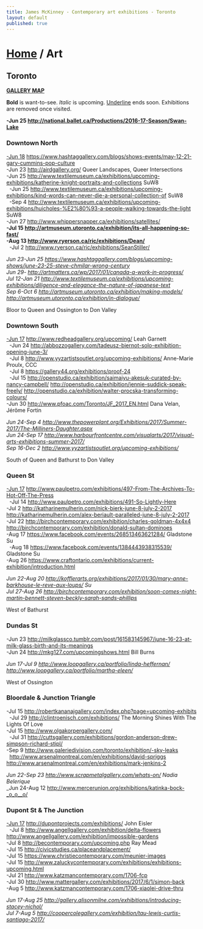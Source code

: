 ```yaml
---
title: James McKinney - Contemporary art exhibitions - Toronto
layout: default
published: true
---
```


# [Home](/) / Art

## Toronto

**[GALLERY MAP](https://www.google.com/maps/d/u/0/edit?mid=1sMiga7vQsqWdqEVQCqHsxjX2jeU)**

<p><span class="glyphicon glyphicon-info-sign" aria-hidden="true"></span> <strong>Bold</strong> is want-to-see. <em>Italic</em> is upcoming. <u>Underline</u> ends soon. Exhibitions are removed once visited.</p>

**-Jun 25 <http://national.ballet.ca/Productions/2016-17-Season/Swan-Lake>**  

### Downtown North

<u>-Jun 18</u> <https://www.hashtaggallery.com/blogs/shows-events/may-12-21-gary-cummins-pop-culture>  
-Jun 23 <http://airdgallery.org/> Queer Landscapes, Queer Intersections  
-Jun 25 <http://www.textilemuseum.ca/exhibitions/upcoming-exhibitions/katherine-knight-portraits-and-collections> SuW8  
  -Jun 25 <http://www.textilemuseum.ca/exhibitions/upcoming-exhibitions/kind-words-can-never-die-a-personal-collection-of> SuW8  
  -Sep 4 <http://www.textilemuseum.ca/exhibitions/upcoming-exhibitions/huicholes-%E2%80%93-a-people-walking-towards-the-light> SuW8  
-Jun 27 <http://www.whippersnapper.ca/exhibitions/satellites/>  
**-Jul 15 <http://artmuseum.utoronto.ca/exhibition/its-all-happening-so-fast/>**  
**-Aug 13 <http://www.ryerson.ca/ric/exhibitions/Dean/>**  
  -Jul 2 <http://www.ryerson.ca/ric/exhibitions/SeanStiller/>  

_Jun 23-Jun 25 <https://www.hashtaggallery.com/blogs/upcoming-shows/june-23-25-steve-chmilar-wrong-century>_  
_Jun 29- <http://artmatters.ca/wp/2017/01/canada-a-work-in-progress/>_  
_Jul 12-Jan 21 <http://www.textilemuseum.ca/exhibitions/upcoming-exhibitions/diligence-and-elegance-the-nature-of-japanese-text>_  
_Sep 6-Oct 6 <http://artmuseum.utoronto.ca/exhibition/making-models/> <http://artmuseum.utoronto.ca/exhibition/in-dialogue/>_  

<span class="glyphicon glyphicon-info-sign" aria-hidden="true"></span> Bloor to Queen and Ossington to Don Valley

### Downtown South

<u>-Jun 17</u> <http://www.redheadgallery.org/upcoming/> Leah Garnett  
  -Jun 24 <http://abbozzogallery.com/tadeusz-biernot-solo-exhibition-opening-june-3/>  
  -Jul 8 <http://www.yyzartistsoutlet.org/upcoming-exhibitions/> Anne-Marie Proulx, CCC  
  -Jul 8 <https://gallery44.org/exhibitions/proof-24>  
  -Jul 15 <http://openstudio.ca/exhibition/saimaiyu-akesuk-curated-by-nancy-campbell/> <http://openstudio.ca/exhibition/jennie-suddick-speak-freely/> <http://openstudio.ca/exhibition/walter-procska-transforming-colours/>  
-Jun 30 <http://www.pfoac.com/Toronto/JF_2017_EN.html> Dana Velan, Jérôme Fortin  

_Jun 24-Sep 4 <http://www.thepowerplant.org/Exhibitions/2017/Summer-2017/The-Milliners-Daughter.aspx>_  
_Jun 24-Sep 17 <http://www.harbourfrontcentre.com/visualarts/2017/visual-arts-exhibitions-summer-2017/>_  
_Sep 16-Dec 2 <http://www.yyzartistsoutlet.org/upcoming-exhibitions/>_  

<span class="glyphicon glyphicon-info-sign" aria-hidden="true"></span> South of Queen and Bathurst to Don Valley

### Queen St

<u>-Jun 17</u> <http://www.paulpetro.com/exhibitions/497-From-The-Archives-To-Hot-Off-The-Press>  
  -Jul 14 <http://www.paulpetro.com/exhibitions/491-So-Lightly-Here>  
-Jul 2 <http://katharinemulherin.com/nick-bierk-june-8-july-2-2017> <http://katharinemulherin.com/alex-beriault-paralleled-june-8-july-2-2017>  
-Jul 22 <http://birchcontemporary.com/exhibition/charles-goldman-4x4x4> <http://birchcontemporary.com/exhibition/donald-sultan-dominoes>  
-Aug 17 <https://www.facebook.com/events/268513463621284/> Gladstone Su  
  -Aug 18 <https://www.facebook.com/events/1384443938315539/> Gladstone Su  
-Aug 26 <https://www.craftontario.com/exhibitions/current-exhibition/introduction.html>  

_Jun 22-Aug 20 <http://kofflerarts.org/exhibitions/2017/01/30/mary-anne-barkhouse-le-reve-aux-loups/> Su_  
_Jul 27-Aug 26 <http://birchcontemporary.com/exhibition/soon-comes-night-martin-bennett-steven-beckly-sarah-sands-phillips>_  

<span class="glyphicon glyphicon-info-sign" aria-hidden="true"></span> West of Bathurst

### Dundas St

-Jun 23 <http://milkglassco.tumblr.com/post/161583145967/june-16-23-at-milk-glass-birth-and-its-meanings>  
-Jun 24 <http://mkg127.com/upcomingshows.html> Bill Burns  

_Jun 17-Jul 9 <http://www.loopgallery.ca/portfolio/linda-heffernan/> <http://www.loopgallery.ca/portfolio/martha-eleen/>_  

<span class="glyphicon glyphicon-info-sign" aria-hidden="true"></span> West of Ossington

### Bloordale & Junction Triangle

-Jul 15 <http://robertkananajgallery.com/index.php?page=upcoming-exhibits>  
  -Jul 29 <http://clintroenisch.com/exhibitions/> The Morning Shines With The Lights Of Love  
-Jul 15 <http://www.olgakorpergallery.com/>  
  -Jul 31 <http://cuttsgallery.com/exhibitions/gordon-anderson-drew-simpson-richard-stipl/>  
-Sep 9 <http://www.galeriedivision.com/toronto/exhibition/-sky-leaks>  
  <http://www.arsenalmontreal.com/en/exhibitions/david-spriggs> <http://www.arsenalmontreal.com/en/exhibitions/mark-jenkins-2>  

_Jun 22-Sep 23 <http://www.scrapmetalgallery.com/whats-on/> Nadia Belerique_  
_Jun 24-Aug 12 <http://www.mercerunion.org/exhibitions/katinka-bock-_o_o__o/>  

### Dupont St & The Junction

<u>-Jun 17</u> <http://dupontprojects.com/exhibitions/> John Eisler  
  -Jul 8 <http://www.angellgallery.com/exhibition/delta-flowers> <http://www.angellgallery.com/exhibition/impossible-gardens>  
-Jul 8 <http://becontemporary.com/upcoming.php> Ray Mead  
-Jul 15 <http://civicstudies.ca/placeandplacement/>  
-Jul 15 <https://www.christiecontemporary.com/meunier-images>  
-Jul 15 <http://www.zaluckycontemporary.com/exhibitions/exhibitions-upcoming.html>  
-Jul 21 <http://www.katzmancontemporary.com/1706-fcp>  
-Jul 30 <http://www.mattergallery.com/exhibitions/2017/6/1/simon-back>  
-Aug 5 <http://www.katzmancontemporary.com/1706-xiaolei-drive-thru>  

_Jun 17-Aug 25 <http://gallery.alisonmilne.com/exhibitions/introducing-stacey-nichol/>_  
_Jul 7-Aug 5 <http://coopercolegallery.com/exhibition/tau-lewis-curtis-santiago-2017/>_  
